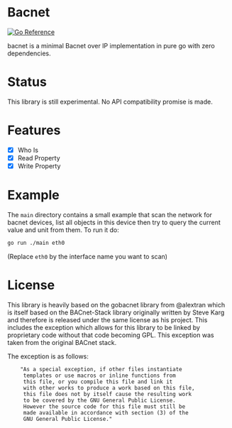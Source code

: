 # Bacnet
[![Go Reference](https://pkg.go.dev/badge/controlenvy.com/bacnet.svg)](https://pkg.go.dev/controlenvy.com/bacnet)

bacnet is a minimal Bacnet over IP implementation in pure go with zero dependencies. 

# Status 
This library is still experimental. No API compatibility promise is made. 

# Features
- [x] Who Is
- [x] Read Property
- [x] Write Property

# Example

The `main` directory contains a small example that scan the network
for bacnet devices, list all objects in this device then try to query
the current value and unit from them. To run it do:
```sh
go run ./main eth0
```
(Replace `eth0` by the interface name you want to scan)


# License
This library is heavily based on the gobacnet library from @alextran
which is itself based on the BACnet-Stack library originally written
by Steve Karg and therefore is released under the same license as his
project.  This includes the exception which allows for this library to
be linked by proprietary code without that code becoming GPL. This
exception was taken from the original BACnet stack. 

The exception is as follows:
```
    "As a special exception, if other files instantiate
     templates or use macros or inline functions from
     this file, or you compile this file and link it
     with other works to produce a work based on this file,
     this file does not by itself cause the resulting work
     to be covered by the GNU General Public License.
     However the source code for this file must still be
     made available in accordance with section (3) of the
     GNU General Public License."
```
